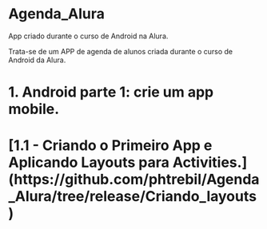 # Agenda_Alura
App criado durante o curso de Android na Alura.

Trata-se de um APP de agenda de alunos criada durante o curso de Android da Alura.

  <h1>1. Android parte 1: crie um app mobile.<h1>
   <p> [1.1 - Criando o Primeiro App e Aplicando Layouts para Activities.](https://github.com/phtrebil/Agenda_Alura/tree/release/Criando_layouts)<p>
